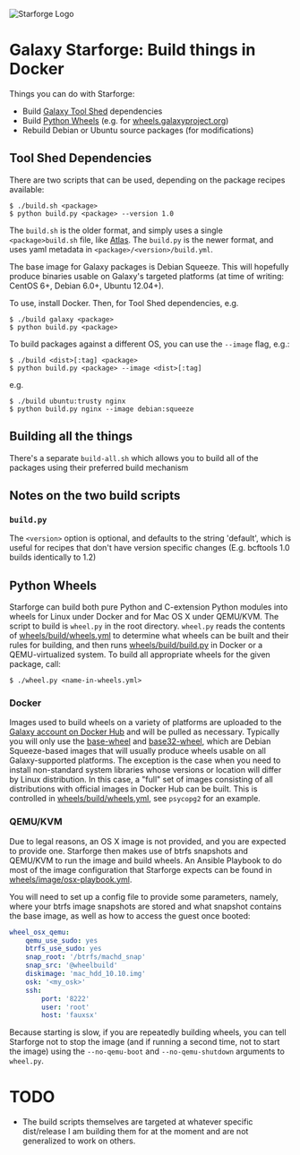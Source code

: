 ![Starforge Logo](https://raw.githubusercontent.com/galaxyproject/starforge/master/docs/starforge_logo.png)

# Galaxy Starforge: Build things in Docker

Things you can do with Starforge:

- Build [Galaxy Tool Shed](https://toolshed.g2.bx.psu.edu) dependencies
- Build [Python Wheels](http://pythonwheels.com/) (e.g. for [wheels.galaxyproject.org](https://wheels.galaxyproject.org/))
- Rebuild Debian or Ubuntu source packages (for modifications)

## Tool Shed Dependencies

There are two scripts that can be used, depending on the package recipes available:

```console
$ ./build.sh <package>
$ python build.py <package> --version 1.0
```

The `build.sh` is the older format, and simply uses a single
`<package>build.sh` file, like [Atlas](Atlas/). The `build.py` is the newer
format, and uses yaml metadata in `<package>/<version>/build.yml`.

The base image for Galaxy packages is Debian Squeeze. This will hopefully
produce binaries usable on Galaxy's targeted platforms (at time of writing:
CentOS 6+, Debian 6.0+, Ubuntu 12.04+).

To use, install Docker. Then, for Tool Shed dependencies, e.g.

```console
$ ./build galaxy <package>
$ python build.py <package>
```

To build packages against a different OS, you can use the `--image` flag, e.g.:

```console
$ ./build <dist>[:tag] <package>
$ python build.py <package> --image <dist>[:tag]
```

e.g.

```console
$ ./build ubuntu:trusty nginx
$ python build.py nginx --image debian:squeeze
```

## Building all the things

There's a separate `build-all.sh` which allows you to build all of the packages using their preferred build mechanism

## Notes on the two build scripts

### `build.py`

The `<version>` option is optional, and defaults to the string 'default', which
is useful for recipes that don't have version specific changes (E.g. bcftools 1.0 builds
identically to 1.2)

## Python Wheels

Starforge can build both pure Python and C-extension Python modules into wheels for Linux under Docker and for Mac OS X under QEMU/KVM. The script to build is `wheel.py` in the root directory. `wheel.py` reads the contents of [wheels/build/wheels.yml](https://github.com/galaxyproject/starforge/blob/master/wheels/build/wheels.yml) to determine what wheels can be built and their rules for building, and then runs [wheels/build/build.py](https://github.com/galaxyproject/starforge/blob/master/wheels/build/build.py) in Docker or a QEMU-virtualized system. To build all appropriate wheels for the given package, call:

```console
$ ./wheel.py <name-in-wheels.yml>
```

### Docker

Images used to build wheels on a variety of platforms are uploaded to the [Galaxy account on Docker Hub](https://hub.docker.com/r/galaxy/) and will be pulled as necessary. Typically you will only use the [base-wheel](https://hub.docker.com/r/galaxy/base-wheel/) and [base32-wheel](https://hub.docker.com/r/galaxy/base32-wheel/), which are Debian Squeeze-based images that will usually produce wheels usable on all Galaxy-supported platforms. The exception is the case when you need to install non-standard system libraries whose versions or location will differ by Linux distribution. In this case, a "full" set of images consisting of all distributions with official images in Docker Hub can be built. This is controlled in [wheels/build/wheels.yml](https://github.com/galaxyproject/starforge/blob/master/wheels/build/wheels.yml), see `psycopg2` for an example.

### QEMU/KVM

Due to legal reasons, an OS X image is not provided, and you are expected to provide one. Starforge then makes use of btrfs snapshots and QEMU/KVM to run the image and build wheels. An Ansible Playbook to do most of the image configuration that Starforge expects can be found in [wheels/image/osx-playbook.yml](https://github.com/galaxyproject/starforge/blob/master/wheels/image/osx-playbook.yml).

You will need to set up a config file to provide some parameters, namely, where your btrfs image snapshots are stored and what snapshot contains the base image, as well as how to access the guest once booted:

```yaml
wheel_osx_qemu:
    qemu_use_sudo: yes
    btrfs_use_sudo: yes
    snap_root: '/btrfs/machd_snap'
    snap_src: '@wheelbuild'
    diskimage: 'mac_hdd_10.10.img'
    osk: '<my_osk>'
    ssh:
        port: '8222'
        user: 'root'
        host: 'fauxsx'
```

Because starting is slow, if you are repeatedly building wheels, you can tell Starforge not to stop the image (and if running a second time, not to start the image) using the `--no-qemu-boot` and `--no-qemu-shutdown` arguments to `wheel.py`.

# TODO

- The build scripts themselves are targeted at whatever specific dist/release I
  am building them for at the moment and are not generalized to work on others.
